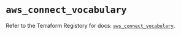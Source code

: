 # `aws_connect_vocabulary`

Refer to the Terraform Registory for docs: [`aws_connect_vocabulary`](https://registry.terraform.io/providers/hashicorp/aws/5.6.2/docs/resources/connect_vocabulary).

